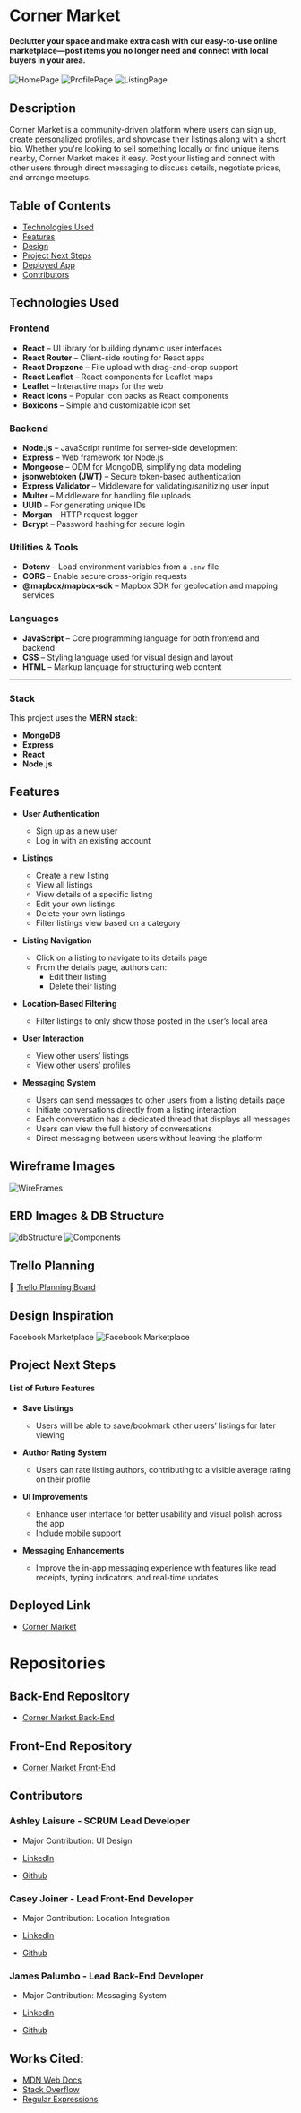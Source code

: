 # Corner Market

#### Declutter your space and make extra cash with our easy-to-use online marketplace—post items you no longer need and connect with local buyers in your area.

![HomePage](./public/images/Screenshot%202025-04-19%20114428.png)
![ProfilePage](./public/images/Screenshot%202025-04-19%20114607.png)
![ListingPage](./public/images/Screenshot%202025-04-17%20090944.png)

## Description

Corner Market is a community-driven platform where users can sign up, create personalized profiles, and showcase their listings along with a short bio. Whether you're looking to sell something locally or find unique items nearby, Corner Market makes it easy. Post your listing and connect with other users through direct messaging to discuss details, negotiate prices, and arrange meetups.

## Table of Contents

- [Technologies Used](#technologiesused)
- [Features](#features)
- [Design](#design)
- [Project Next Steps](#nextsteps)
- [Deployed App](#deployment)
- [Contributors](#contributors)

## <a name="technologiesused"></a>Technologies Used

### Frontend

- **React** – UI library for building dynamic user interfaces
- **React Router** – Client-side routing for React apps
- **React Dropzone** – File upload with drag-and-drop support
- **React Leaflet** – React components for Leaflet maps
- **Leaflet** – Interactive maps for the web
- **React Icons** – Popular icon packs as React components
- **Boxicons** – Simple and customizable icon set

### Backend

- **Node.js** – JavaScript runtime for server-side development
- **Express** – Web framework for Node.js
- **Mongoose** – ODM for MongoDB, simplifying data modeling
- **jsonwebtoken (JWT)** – Secure token-based authentication
- **Express Validator** – Middleware for validating/sanitizing user input
- **Multer** – Middleware for handling file uploads
- **UUID** – For generating unique IDs
- **Morgan** – HTTP request logger
- **Bcrypt** – Password hashing for secure login

### Utilities & Tools

- **Dotenv** – Load environment variables from a `.env` file
- **CORS** – Enable secure cross-origin requests
- **@mapbox/mapbox-sdk** – Mapbox SDK for geolocation and mapping services

### Languages

- **JavaScript** – Core programming language for both frontend and backend
- **CSS** – Styling language used for visual design and layout
- **HTML** – Markup language for structuring web content

---

### Stack

This project uses the **MERN stack**:

- **MongoDB**
- **Express**
- **React**
- **Node.js**

## Features

- **User Authentication**

  - Sign up as a new user
  - Log in with an existing account

- **Listings**

  - Create a new listing
  - View all listings
  - View details of a specific listing
  - Edit your own listings
  - Delete your own listings
  - Filter listings view based on a category

- **Listing Navigation**

  - Click on a listing to navigate to its details page
  - From the details page, authors can:
    - Edit their listing
    - Delete their listing

- **Location-Based Filtering**

  - Filter listings to only show those posted in the user’s local area

- **User Interaction**

  - View other users’ listings
  - View other users’ profiles

- **Messaging System**

  - Users can send messages to other users from a listing details page
  - Initiate conversations directly from a listing interaction
  - Each conversation has a dedicated thread that displays all messages
  - Users can view the full history of conversations
  - Direct messaging between users without leaving the platform

## Wireframe Images

![WireFrames](./public/images/Screenshot%202025-04-17%20093205.png)

## ERD Images & DB Structure

![dbStructure](./public/images/Dbstructure.png)
![Components](./public/images/components.png)

## Trello Planning

🔗 [Trello Planning Board](https://trello.com/b/5vQvZsrP/mern-stack-crud-app)

## <a name="design"></a>Design Inspiration

Facebook Marketplace
![Facebook Marketplace](./public/images/Screenshot%202025-04-19%20114918.png)

## <a name="nextsteps"></a>Project Next Steps

#### List of Future Features

- **Save Listings**

  - Users will be able to save/bookmark other users’ listings for later viewing

- **Author Rating System**

  - Users can rate listing authors, contributing to a visible average rating on their profile

- **UI Improvements**

  - Enhance user interface for better usability and visual polish across the app
  - Include mobile support

- **Messaging Enhancements**
  - Improve the in-app messaging experience with features like read receipts, typing indicators, and real-time updates

## <a name="deployment"></a>Deployed Link

- [Corner Market](https://corner-market.netlify.app/)

# Repositories

## Back-End Repository

- [Corner Market Back-End](https://github.com/ashleylaisure/corner-market-back-end)

## Front-End Repository

- [Corner Market Front-End](https://github.com/ashleylaisure/corner-market-front-end)

## <a name="contributors"></a>Contributors

### Ashley Laisure - SCRUM Lead Developer

- Major Contribution: UI Design

- [LinkedIn](www.linkedin.com/in/ashley-laisure-6a9475354)

- [Github](https://github.com/ashleylaisure)

### Casey Joiner - Lead Front-End Developer

- Major Contribution: Location Integration

- [LinkedIn](https://www.linkedin.com/)

- [Github](https://github.com/)

### James Palumbo - Lead Back-End Developer

- Major Contribution: Messaging System

- [LinkedIn](https://www.linkedin.com/in/james-palumbo-8752a2361/)

- [Github](https://github.com/JameseyBoy615)

## Works Cited:

- [MDN Web Docs](https://developer.mozilla.org/)
- [Stack Overflow](https://stackoverflow.com/)
- [Regular Expressions](https://coderpad.io/blog/development/the-complete-guide-to-regular-expressions-regex/)
